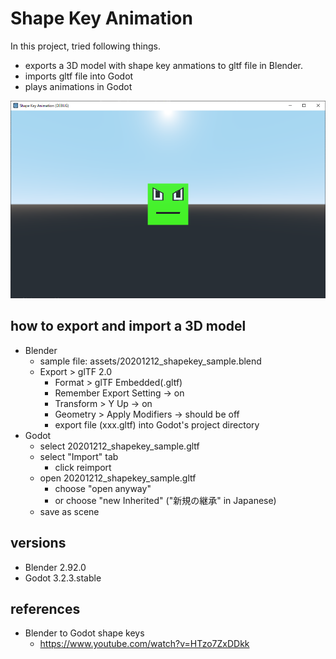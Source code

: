 # Shape Key Animation

In this project, tried following things.

- exports a 3D model with shape key anmations to gltf file in Blender.
- imports gltf file into Godot
- plays animations in Godot

<a href="./docs/capture.mp4" title="capture">
<img src="./docs/capture.png" width="513" height="316"/>
</a>

## how to export and import a 3D model

- Blender
    - sample file: assets/20201212_shapekey_sample.blend
    - Export > glTF 2.0
        - Format > glTF Embedded(.gltf)
        - Remember Export Setting -> on
        - Transform > Y Up -> on
        - Geometry > Apply Modifiers -> should be off
        - export file (xxx.gltf) into Godot's project directory
- Godot
    - select 20201212_shapekey_sample.gltf
    - select "Import" tab
       - click reimport
    - open 20201212_shapekey_sample.gltf
        - choose "open anyway"
        - or choose "new Inherited" ("新規の継承" in Japanese)
    - save as scene

## versions

- Blender 2.92.0
- Godot 3.2.3.stable

## references

- Blender to Godot shape keys
  - https://www.youtube.com/watch?v=HTzo7ZxDDkk
